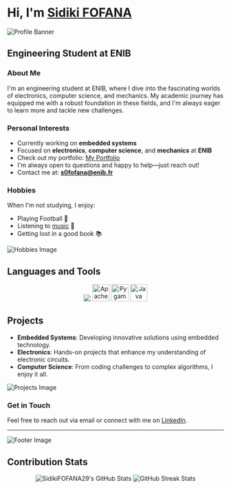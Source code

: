 # Hi, I'm [Sidiki FOFANA](https://github.com/SidikiFOFANA29) 

![Profile Banner](https://example.com/path/to/your/banner/image.jpg)

## Engineering Student at ENIB

### About Me
I'm an engineering student at ENIB, where I dive into the fascinating worlds of electronics, computer science, and mechanics. My academic journey has equipped me with a robust foundation in these fields, and I'm always eager to learn more and tackle new challenges.

### Personal Interests
- Currently working on **embedded systems**
- Focused on **electronics**, **computer science**, and **mechanics** at **ENIB**
- Check out my portfolio: [My Portfolio](https://SidikiFOFANA29.github.io/)
- I'm always open to questions and happy to help—just reach out!
- Contact me at: **s0fofana@enib.fr**

### Hobbies
When I'm not studying, I enjoy:
- Playing Football 🏅
- Listening to [music](https://open.spotify.com/) 🎵
- Getting lost in a good book 📚

![Hobbies Image](https://example.com/path/to/hobbies/image.jpg)

## Languages and Tools
<p align="center">
    <img src="<blockquote class="imgur-embed-pub" lang="en" data-id="a/kcyTbrt" data-context="false" >
    <img src="https://httpd.apache.org/images/apache_logo.png" alt="Apache" width="40" height="40"/>
    <img src="https://www.pygame.org/docs/ref/image.html#pygame.image.load" alt="Pygame" width="40" height="40"/>
    <img src="https://www.vectorlogo.zone/logos/java/java-icon.svg" alt="Java" width="40" height="40"/>
    <!-- Add more icons with relevant URLs -->
</p>


## Projects
- **Embedded Systems**: Developing innovative solutions using embedded technology.
- **Electronics**: Hands-on projects that enhance my understanding of electronic circuits.
- **Computer Science**: From coding challenges to complex algorithms, I enjoy it all.

![Projects Image](https://example.com/path/to/projects/image.jpg)

### Get in Touch
Feel free to reach out via email or connect with me on [LinkedIn](https://www.linkedin.com/in/sidikifofana).

---

![Footer Image](https://example.com/path/to/footer/image.jpg)


## Contribution Stats
<p align="center">
    <img src="https://github-readme-stats.vercel.app/api?username=SidikiFOFANA29&show_icons=true&locale=en&theme=radical" alt="SidikiFOFANA29's GitHub Stats" />
    <img src="https://github-readme-streak-stats.herokuapp.com/?user=SidikiFOFANA29&theme=radical" alt="GitHub Streak Stats" />
</p>
